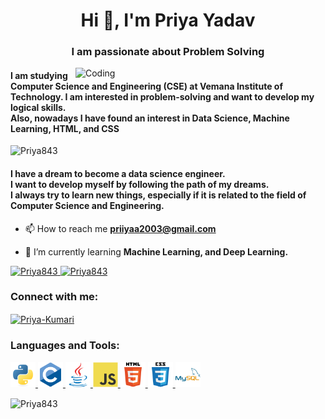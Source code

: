 <h1 align="center">Hi 👋, I'm Priya Yadav</h1>
<h3 align="center">I am passionate about Problem Solving</h3>
<img align="right" alt="Coding" width="400" src="https://i.pinimg.com/originals/e7/26/c7/e726c74ac081eed50feee1433d12c998.gif">

<h4 align="left">I am studying Computer Science and Engineering (CSE) at Vemana Institute of Technology. I am interested in problem-solving and want to develop my logical skills.<br> Also, nowadays I have found an interest in Data Science, Machine Learning, HTML, and CSS</h4>

<p align="left"> <img src="https://komarev.com/ghpvc/?username=Priya843&label=Profile%20views&color=0e75b6&style=flat" alt="Priya843" /> </p>

<h4 align="left">I have a dream to become a data science engineer.<br>I want to develop myself by following the path of my dreams.<br> I always try to learn new things, especially if it is related to the field of Computer Science and Engineering.</h4>

- 📫 How to reach me **priiyaa2003@gmail.com**

- 🌱 I’m currently learning **Machine Learning, and Deep Learning.**

<p align="left">
<a href="https://github.com/Priya843">
  <img height="160em" src="https://github-readme-stats.vercel.app/api/top-langs?username=Priya843&show_icons=true&locale=en&layout=compact" alt="Priya843" />
  <img height="160em" src="https://github-readme-stats.vercel.app/api?username=Priya843&show_icons=true&locale=en" alt="Priya843" />
</a>
</p>

<h3 align="left">Connect with me:</h3>
<p align="left">
 <a href="https://www.linkedin.com/in/priya-kumari-5386451ba/" target="blank"><img align="center" src="https://raw.githubusercontent.com/rahuldkjain/github-profile-readme-generator/master/src/images/icons/Social/linked-in-alt.svg" alt="Priya-Kumari" height="30" width="40" /></a>
</p>

<h3 align="left">Languages and Tools:</h3>
<p align="left"> 
    <a href="https://www.python.org" target="_blank" rel="noreferrer"> 
        <img src="https://raw.githubusercontent.com/devicons/devicon/master/icons/python/python-original.svg" alt="python" width="40" height="40"/> 
    </a>
    <a href="https://www.cprogramming.com/" target="_blank" rel="noreferrer"> 
        <img src="https://raw.githubusercontent.com/devicons/devicon/master/icons/c/c-original.svg" alt="c" width="40" height="40"/> 
    </a> 
    <a href="https://www.java.com" target="_blank" rel="noreferrer"> 
        <img src="https://raw.githubusercontent.com/devicons/devicon/master/icons/java/java-original.svg" alt="java" width="40" height="40"/> 
    </a> 
    <a href="https://www.w3schools.com/js/" target="_blank" rel="noreferrer"> 
        <img src="https://raw.githubusercontent.com/devicons/devicon/master/icons/javascript/javascript-original.svg" alt="javascript" width="40" height="40"/> 
    </a> 
    <a href="https://www.w3schools.com/html/" target="_blank" rel="noreferrer"> 
        <img src="https://raw.githubusercontent.com/devicons/devicon/master/icons/html5/html5-original-wordmark.svg" alt="html5" width="40" height="40"/> 
    </a> 
    <a href="https://www.w3schools.com/css/" target="_blank" rel="noreferrer"> 
        <img src="https://raw.githubusercontent.com/devicons/devicon/master/icons/css3/css3-original-wordmark.svg" alt="css3" width="40" height="40"/> 
    </a>
    <a href="https://www.mysql.com/" target="_blank" rel="noreferrer"> 
        <img src="https://raw.githubusercontent.com/devicons/devicon/master/icons/mysql/mysql-original-wordmark.svg" alt="mysql" width="40" height="40"/> 
    </a>
</p>

<p><img align="center" src="https://github-readme-streak-stats.herokuapp.com/?user=Priya843&" alt="Priya843" /></p>
